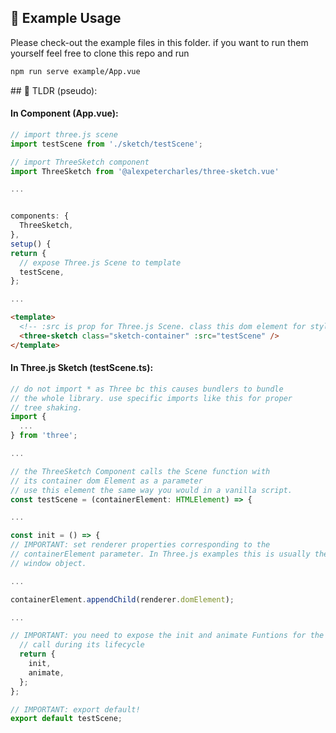 ## 🎁 Example Usage

Please check-out the example files in this folder. if you
want to run them yourself feel free to clone this repo and run

```zsh
npm run serve example/App.vue
```

## 🥱 TLDR (pseudo):

#### In Component (App.vue):

```typescript
// import three.js scene
import testScene from './sketch/testScene';

// import ThreeSketch component
import ThreeSketch from '@alexpetercharles/three-sketch.vue'

...


components: {
  ThreeSketch,
},
setup() {
return {
  // expose Three.js Scene to template
  testScene,
};

...
```
```html 
<template>
  <!-- :src is prop for Three.js Scene. class this dom element for styling !-->
  <three-sketch class="sketch-container" :src="testScene" />
</template>
```

#### In Three.js Sketch (testScene.ts):

```typescript
// do not import * as Three bc this causes bundlers to bundle
// the whole library. use specific imports like this for proper 
// tree shaking. 
import {
  ...
} from 'three';

...

// the ThreeSketch Component calls the Scene function with 
// its container dom Element as a parameter
// use this element the same way you would in a vanilla script.
const testScene = (containerElement: HTMLElement) => {

...

const init = () => {
// IMPORTANT: set renderer properties corresponding to the 
// containerElement parameter. In Three.js examples this is usually the 
// window object.

...

containerElement.appendChild(renderer.domElement);

...

// IMPORTANT: you need to expose the init and animate Funtions for the component to
  // call during its lifecycle
  return {
    init,
    animate,
  };
};

// IMPORTANT: export default!
export default testScene;

```
